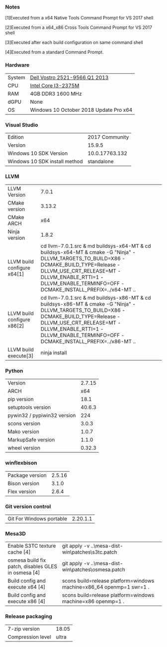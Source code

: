 ### Notes

[1]Executed from a x64 Native Tools Command Prompt for VS 2017 shell

[2]Executed from a x64_x86 Cross Tools Command Prompt for VS 2017 shell

[3]Executed after each build configuration on same command shell

[4]Executed from a standard Command Prompt.
### Hardware
| | |
|-|-|
System | [Dell Vostro 2521-9566 Q1 2013](http://www.dell.com/support/home/en/us/robsdt1/product-support/product/vostro-2521)
CPU | [Intel Core I3-2375M](https://ark.intel.com/products/74259/Intel-Core-i3-2375M-Processor-3M-Cache-1_50-GHz)
RAM | 4GB DDR3 1600 MHz
dGPU | None
OS | Windows 10 October 2018 Update Pro x64
### Visual Studio
| | |
|-|-|
Edition | 2017 Community
Version | 15.9.5
Windows 10 SDK Version | 10.0.17763.132
Windows 10 SDK install method | standalone
### LLVM
| | |
|-|-|
LLVM Version | 7.0.1
CMake version | 3.13.2
CMake ARCH | x64
Ninja version | 1.8.2
LLVM build configure x64[1] | cd llvm-7.0.1.src & md buildsys-x64-MT & cd buildsys-x64-MT & cmake -G "Ninja" -DLLVM_TARGETS_TO_BUILD=X86 -DCMAKE_BUILD_TYPE=Release -DLLVM_USE_CRT_RELEASE=MT -DLLVM_ENABLE_RTTI=1 -DLLVM_ENABLE_TERMINFO=OFF -DCMAKE_INSTALL_PREFIX=../x64-MT ..
LLVM build configure x86[2] | cd llvm-7.0.1.src & md buildsys-x86-MT & cd buildsys-x86-MT & cmake -G "Ninja" -DLLVM_TARGETS_TO_BUILD=X86 -DCMAKE_BUILD_TYPE=Release -DLLVM_USE_CRT_RELEASE=MT -DLLVM_ENABLE_RTTI=1 -DLLVM_ENABLE_TERMINFO=OFF -DCMAKE_INSTALL_PREFIX=../x86-MT ..
LLVM build execute[3] | ninja install
### Python
| | |
|-|-|
Version | 2.7.15
ARCH | x64
pip version | 18.1
setuptools version | 40.6.3
pywin32 / pypiwin32 version | 224
scons version | 3.0.3
Mako version | 1.0.7
MarkupSafe version | 1.1.0
wheel version | 0.32.3
### winflexbison
| | |
|-|-|
Package version | 2.5.16
Bison version | 3.1.0
Flex version | 2.6.4
### Git version control
| | |
|-|-|
Git For Windows portable | 2.20.1.1
### Mesa3D
| | |
|-|-|
Enable S3TC texture cache [4] | git apply -v ..\mesa-dist-win\patches\s3tc.patch
osmesa build fix patch, disables GLES in osmesa [4] | git apply -v ..\mesa-dist-win\patches\osmesa.patch
Build config and execute x64 [4] | scons build=release platform=windows machine=x86_64 openmp=1 swr=1 .
Build config and execute x86 [4] | scons build=release platform=windows machine=x86 openmp=1 .
### Release packaging
| | |
|-|-|
7-zip version | 18.05
Compression level | ultra